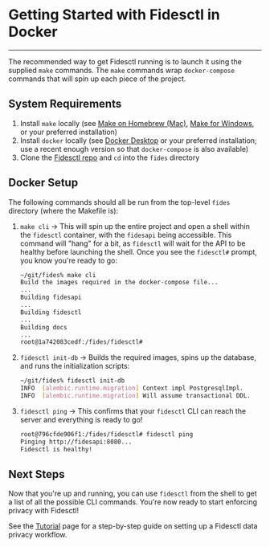 # Getting Started with Fidesctl in Docker

---

The recommended way to get Fidesctl running is to launch it using the supplied `make` commands. The `make` commands wrap `docker-compose` commands that will spin up each piece of the project.

## System Requirements

1. Install `make` locally (see [Make on Homebrew (Mac)](https://formulae.brew.sh/formula/make), [Make for Windows](http://gnuwin32.sourceforge.net/packages/make.htm), or your preferred installation)
1. Install `docker` locally (see [Docker Desktop](https://www.docker.com/products/docker-desktop) or your preferred installation; use a recent enough version so that `docker-compose` is also available)
1. Clone the [Fidesctl repo](https://github.com/ethyca/fides) and `cd` into the `fides` directory

## Docker Setup

The following commands should all be run from the top-level `fides` directory (where the Makefile is):

1. `make cli` -> This will spin up the entire project and open a shell within the `fidesctl` container, with the `fidesapi` being accessible. This command will "hang" for a bit, as `fidesctl` will wait for the API to be healthy before launching the shell. Once you see the `fidesctl#` prompt, you know you're ready to go:

    ```bash
    ~/git/fides% make cli
    Build the images required in the docker-compose file...
    ...
    Building fidesapi
    ...
    Building fidesctl
    ...
    Building docs
    ...
    root@1a742083cedf:/fides/fidesctl#
    ```

1. `fidesctl init-db` -> Builds the required images, spins up the database, and runs the initialization scripts:

    ```bash
    ~/git/fides% fidesctl init-db
    INFO  [alembic.runtime.migration] Context impl PostgresqlImpl.
    INFO  [alembic.runtime.migration] Will assume transactional DDL.
    ```

1. `fidesctl ping` -> This confirms that your `fidesctl` CLI can reach the server and everything is ready to go!

    ```bash
    root@796cfde906f1:/fides/fidesctl# fidesctl ping
    Pinging http://fidesapi:8080...
    Fidesctl is healthy!
    ```

## Next Steps

Now that you're up and running, you can use `fidesctl` from the shell to get a list of all the possible CLI commands. You're now ready to start enforcing privacy with Fidesctl!

See the [Tutorial](../tutorial/overview.md) page for a step-by-step guide on setting up a Fidesctl data privacy workflow.
